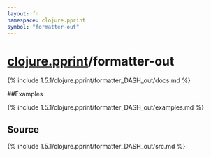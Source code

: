 ```yaml
---
layout: fn
namespace: clojure.pprint
symbol: "formatter-out"
---
```


# [clojure.pprint](../)/formatter-out

{% include 1.5.1/clojure.pprint/formatter_DASH_out/docs.md %}

##Examples

{% include 1.5.1/clojure.pprint/formatter_DASH_out/examples.md %}
## Source
{% include 1.5.1/clojure.pprint/formatter_DASH_out/src.md %}

